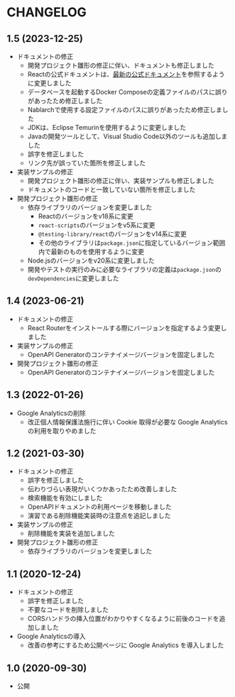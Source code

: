 # CHANGELOG

## 1.5 (2023-12-25)

- ドキュメントの修正
  - 開発プロジェクト雛形の修正に伴い、ドキュメントも修正しました
  - Reactの公式ドキュメントは、[最新の公式ドキュメント](https://ja.react.dev/)を参照するように変更しました
  - データベースを起動するDocker Composeの定義ファイルのパスに誤りがあったため修正しました
  - Nablarchで使用する設定ファイルのパスに誤りがあったため修正しました
  - JDKは、Eclipse Temurinを使用するように変更しました
  - Javaの開発ツールとして、Visual Studio Code以外のツールも追加しました
  - 誤字を修正しました
  - リンク先が誤っていた箇所を修正しました
- 実装サンプルの修正
  - 開発プロジェクト雛形の修正に伴い、実装サンプルも修正しました
  - ドキュメントのコードと一致していない箇所を修正しました
- 開発プロジェクト雛形の修正
  - 依存ライブラリのバージョンを変更しました
    - Reactのバージョンをv18系に変更
    - `react-scripts`のバージョンをv5系に変更
    - `@testing-library/react`のバージョンをv14系に変更
    - その他のライブラリは`package.json`に指定しているバージョン範囲内で最新のものを使用するように変更
  - Node.jsのバージョンをv20系に変更しました
  - 開発やテストの実行のみに必要なライブラリの定義は`package.json`の`devDependencies`に変更しました

## 1.4 (2023-06-21)

- ドキュメントの修正
  - React Routerをインストールする際にバージョンを指定するよう変更しました
- 実装サンプルの修正
  - OpenAPI Generatorのコンテナイメージバージョンを固定しました
- 開発プロジェクト雛形の修正
  - OpenAPI Generatorのコンテナイメージバージョンを固定しました

## 1.3 (2022-01-26)

- Google Analyticsの削除
  - 改正個人情報保護法施行に伴い Cookie 取得が必要な Google Analytics の利用を取りやめました

## 1.2 (2021-03-30)

- ドキュメントの修正
  - 誤字を修正しました
  - 伝わりづらい表現がいくつかあったため改善しました
  - 検索機能を有効にしました
  - OpenAPIドキュメントの利用ページを移動しました
  - 演習である削除機能実装時の注意点を追記しました
- 実装サンプルの修正
  - 削除機能を実装を追加しました
- 開発プロジェクト雛形の修正
  - 依存ライブラリのバージョンを変更しました

## 1.1 (2020-12-24)

- ドキュメントの修正
  - 誤字を修正しました
  - 不要なコードを削除しました
  - CORSハンドラの挿入位置がわかりやすくなるように前後のコードを追加しました
- Google Analyticsの導入
  - 改善の参考にするため公開ページに Google Analytics を導入しました

## 1.0 (2020-09-30)

- 公開
